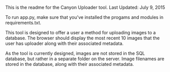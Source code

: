 This is the readme for the Canyon Uploader tool.
Last Updated: July 9, 2015

To run app.py, make sure that you've installed the 
progams and modules in requirements.txt.

This tool is designed to offer a user a method 
for uploading images to a database. The browser
should display the most recent 10 images that the 
user has uploader along with their associated metadata.

As the tool is currently designed, images are not
stored in the SQL database, but rather in a separate 
folder on the server. Image filenames are stored in the 
database, along with their associated metadata.

